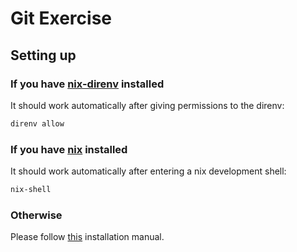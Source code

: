 # Git Exercise

## Setting up

### If you have [nix-direnv](https://github.com/nix-community/nix-direnv) installed

It should work automatically after giving permissions to the direnv:
```bash
direnv allow
```

### If you have [nix](https://github.com/NixOS/nix) installed
It should work automatically after entering a nix development shell:
```bash
nix-shell
```

### Otherwise
Please follow [this](https://github.com/Gazler/githug#playing-githug) installation manual.  
